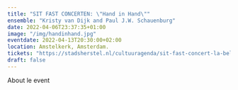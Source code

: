 ```yaml
---
title: "SIT FAST CONCERTEN: \"Hand in Hand\""
ensemble: "Kristy van Dijk and Paul J.W. Schauenburg"
date: 2022-04-06T23:37:35+01:00
image: "/img/handinhand.jpg"
eventdate: 2022-04-13T20:30:00+02:00
location: Amstelkerk, Amsterdam.
tickets: "https://stadsherstel.nl/cultuuragenda/sit-fast-concert-la-belle-compagnie-trio-le-reveil/"
draft: false
---
```


About le event

